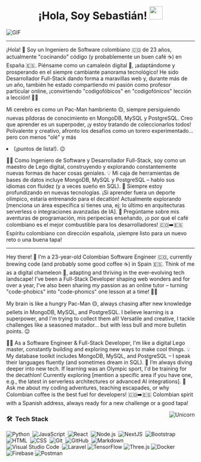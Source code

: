<h1 align="center">¡Hola, Soy Sebastián! <img src="https://media.giphy.com/media/hvRJCLFzcasrR4ia7z/giphy.gif" width="35"></h1>
<img alt="GIF"   src="https://camo.githubusercontent.com/3c722269a79e32b54e698493083bc82ad497f492833f81e00140191a5be8a191/68747470733a2f2f692e70696e696d672e636f6d2f6f726967696e616c732f39652f61372f32652f39656137326566303738313339636564323839383532653861346561306335632e676966" 
data-canonical-src="https://i.pinimg.com/originals/9e/a7/2e/9ea72ef078139ced289852e8a4ea0c5c.gif" 
style="max-width: 100%; display: inline-block;" 
data-target="animated-image.originalImage">

---

¡Hola! 👋 Soy un Ingeniero de Software colombiano 🇨🇴 de 23 años, actualmente "cocinando" código (y probablemente un buen café ☕) en España 🇪🇸. Piénsame como un camaleón digital 🦎, ¡adaptándome y prosperando en el siempre cambiante panorama tecnológico! He sido Desarrollador Full-Stack dando forma a maravillas web y, durante más de un año, también he estado compartiendo mi pasión como profesor particular online, ¡convirtiendo "codigofóbicos" en "codigofónicos" lección a lección! 👨‍🏫

Mi cerebro es como un Pac-Man hambriento 🟡, siempre persiguiendo nuevas píldoras de conocimiento en MongoDB, MySQL y PostgreSQL. Creo que aprender es un superpoder, ¡y estoy tratando de coleccionarlos todos! Polivalente y creativo, afronto los desafíos como un torero experimentado... pero con menos "olé" y más <li> (¡puntos de lista!). 😉

👨‍💻 Como Ingeniero de Software y Desarrollador Full-Stack, soy como un maestro de Lego digital, construyendo y explorando constantemente nuevas formas de hacer cosas geniales.
💡 Mi caja de herramientas de bases de datos incluye MongoDB, MySQL y PostgreSQL – hablo sus idiomas con fluidez (y a veces sueño en SQL).
🌱 Siempre estoy profundizando en nuevas tecnologías. ¡Si aprender fuera un deporte olímpico, estaría entrenando para el decatlón! Actualmente explorando [menciona un área específica si tienes una, ej: lo último en arquitecturas serverless o integraciones avanzadas de IA].
💬 Pregúntame sobre mis aventuras de programación, mis peripecias enseñando, ¡o por qué el café colombiano es el mejor combustible para los desarrolladores!
🇨🇴➡️🇪🇸 Espíritu colombiano con dirección española, ¡siempre listo para un nuevo reto o una buena tapa!

---

Hey there! 👋 I'm a 23-year-old Colombian Software Engineer 🇨🇴, currently brewing code (and probably some good coffee ☕) in Spain 🇪🇸. Think of me as a digital chameleon 🦎, adapting and thriving in the ever-evolving tech landscape! I've been a Full-Stack Developer shaping web wonders and for over a year, I've also been sharing my passion as an online tutor – turning "code-phobics" into "code-phonics" one lesson at a time! 👨‍🏫

My brain is like a hungry Pac-Man 🟡, always chasing after new knowledge pellets in MongoDB, MySQL, and PostgreSQL. I believe learning is a superpower, and I'm trying to collect them all! Versatile and creative, I tackle challenges like a seasoned matador... but with less bull and more bulletin points. 😉

👨‍💻 As a Software Engineer & Full-Stack Developer, I'm like a digital Lego master, constantly building and exploring new ways to make cool things.
💡 My database toolkit includes MongoDB, MySQL, and PostgreSQL – I speak their languages fluently (and sometimes dream in SQL).
🌱 I’m always diving deeper into new tech. If learning was an Olympic sport, I'd be training for the decathlon! Currently exploring [mention a specific area if you have one, e.g., the latest in serverless architectures or advanced AI integrations].
💬 Ask me about my coding adventures, teaching escapades, or why Colombian coffee is the best fuel for developers!
🇨🇴➡️🇪🇸 Colombian spirit with a Spanish address, always ready for a new challenge or a good tapa!

<img align="right" alt="Unicorn" src="https://camo.githubusercontent.com/d7d9f550bdc257fb6a47323ffc0f50c067481a616f1f0e5dd468d3acd2cec4c7/68747470733a2f2f6d656469612e67697068792e636f6d2f6d656469612f336f68733442536163464b493741373137792f67697068792e676966" data-canonical-src="https://media.giphy.com/media/3ohs4BSacFKI7A717y/giphy.gif" style="max-width: 100%; display: inline-block;" data-target="animated-image.originalImage">

### 🛠 &nbsp;Tech Stack

![Python](https://img.shields.io/badge/-Python-05122A?style=flat&logo=python)&nbsp;
![JavaScript](https://img.shields.io/badge/-JavaScript-05122A?style=flat&logo=javascript)&nbsp;
![React](https://img.shields.io/badge/-React-05122A?style=flat&logo=react)&nbsp;
![Node.js](https://img.shields.io/badge/-Node.js-05122A?style=flat&logo=node.js)&nbsp;
![NextJS](https://img.shields.io/badge/-Django-05122A?style=flat&logo=django&logoColor=092E20)&nbsp;
![Bootstrap](https://img.shields.io/badge/-Bootstrap-05122A?style=flat&logo=bootstrap&logoColor=563D7C)\
![HTML](https://img.shields.io/badge/-HTML-05122A?style=flat&logo=HTML5)&nbsp;
![CSS](https://img.shields.io/badge/-CSS-05122A?style=flat&logo=CSS3&logoColor=1572B6)&nbsp;
![Git](https://img.shields.io/badge/-Git-05122A?style=flat&logo=git)&nbsp;
![GitHub](https://img.shields.io/badge/-GitHub-05122A?style=flat&logo=github)&nbsp;
![Markdown](https://img.shields.io/badge/-Markdown-05122A?style=flat&logo=markdown)\
![Visual Studio Code](https://img.shields.io/badge/-Visual%20Studio%20Code-05122A?style=flat&logo=visual-studio-code&logoColor=007ACC)&nbsp;
![Laravel](https://img.shields.io/badge/Laravel-%23FF2D20.svg?style=for-the-badge&logo=laravel&logoColor=white)
![TensorFlow](https://img.shields.io/badge/TensorFlow-%23FF6F00.svg?style=for-the-badge&logo=tensorflow&logoColor=white)
![Three.js](https://img.shields.io/badge/Three.js-%23000000.svg?style=for-the-badge&logo=three.js&logoColor=white)
![Docker](https://img.shields.io/badge/Docker-%230db7ed.svg?style=for-the-badge&logo=docker&logoColor=white)
![Firebase](https://img.shields.io/badge/Firebase-%23FFCA28.svg?style=for-the-badge&logo=firebase&logoColor=black)
![Postman](https://img.shields.io/badge/Postman-%23FF6C37.svg?style=for-the-badge&logo=postman&logoColor=white)
